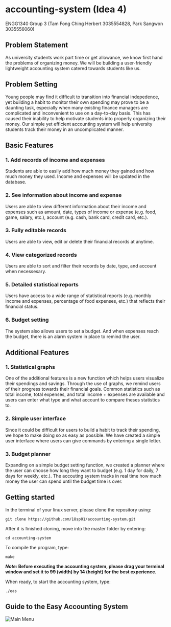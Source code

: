 # accounting-system (Idea 4)
ENGG1340 Group 3 (Tam Fong Ching Herbert 3035554828, Park Sangwon 3035556060)

## Problem Statement
As university students work part time or get allowance, we know first hand the problems of organizing money. We will be building a user-friendly lightweight accounting system catered towards students like us.

## Problem Setting
Young people may find it difficult to transition into financial indepedence, yet building a habit to monitor their own spending may prove to be a daunting task, especially when many existing finance managers are complicated and inconvenient to use on a day-to-day basis. This has caused their inability to help motivate students into properly organizing their money. Our simple yet efficient accounting system will help university students track their money in an uncomplicated manner. 

## Basic Features
### 1. Add records of income and expenses
Students are able to easily add how much money they gained and how much money they used. Income and expenses will be updated in the database.
### 2. See information about income and expense
Users are able to view different information about their income and expenses such as amount, date, types of income or expense (e.g. food, game, salary, etc.), account (e.g. cash, bank card, credit card, etc.).
### 3. Fully editable records
Users are able to view, edit or delete their financial records at anytime.
### 4. View categorized records
Users are able to sort and filter their records by date, type, and account when necessesary.
### 5. Detailed statistical reports
Users have access to a wide range of statistical reports (e.g. monthly income and expenses, percentage of food expenses, etc.) that reflects their financial status.
### 6. Budget setting
The system also allows users to set a budget. And when expenses reach the budget, there is an alarm system in place to remind the user.

## Additional Features
### 1. Statistical graphs
One of the additional features is a new function which helps users visualize their spendings and savings. Through the use of graphs, we remind users of their progress towards their financial goals. Common statistics such as total income, total expenses, and total income + expenses are available and users can enter what type and what account to compare theses statistics to.
### 2. Simple user interface
Since it could be difficult for users to build a habit to track their spending, we hope to make doing so as easy as possible. We have created a simple user interface where users can give commands by entering a single letter. 
### 3. Budget planner
Expanding on a simple budget setting function, we created a planner where the user can choose how long they want to budget (e.g. 1 day for daily, 7 days for weekly, etc.). The accouting system tracks in real time how much money the user can spend until the budget time is over.

## Getting started
In the terminal of your linux server, please clone the repository using:
```
git clone https://github.com/18sp01/accounting-system.git
```
After it is finished cloning, move into the master folder by entering:
```
cd accounting-system
```
To compile the program, type:
```
make
```
**_Note:_ Before executing the accounting system, please drag your terminal window and set it to 99 (width) by 14 (height) for the best experience.**

When ready, to start the accounting system, type:
```
./eas
```

## Guide to the Easy Accounting System

![Main Menu](https://imgur.com/XfrjHnX)
